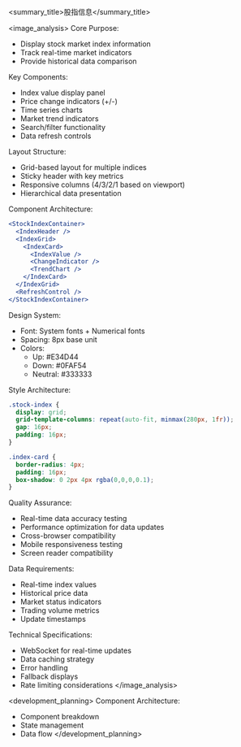 
<summary_title>股指信息</summary_title>

<image_analysis>
Core Purpose:
- Display stock market index information
- Track real-time market indicators
- Provide historical data comparison

Key Components:
- Index value display panel
- Price change indicators (+/-)
- Time series charts
- Market trend indicators
- Search/filter functionality
- Data refresh controls

Layout Structure:
- Grid-based layout for multiple indices
- Sticky header with key metrics
- Responsive columns (4/3/2/1 based on viewport)
- Hierarchical data presentation

Component Architecture:
```jsx
<StockIndexContainer>
  <IndexHeader />
  <IndexGrid>
    <IndexCard>
      <IndexValue />
      <ChangeIndicator />
      <TrendChart />
    </IndexCard>
  </IndexGrid>
  <RefreshControl />
</StockIndexContainer>
```

Design System:
- Font: System fonts + Numerical fonts
- Spacing: 8px base unit
- Colors: 
  - Up: #E34D44
  - Down: #0FAF54
  - Neutral: #333333

Style Architecture:
```css
.stock-index {
  display: grid;
  grid-template-columns: repeat(auto-fit, minmax(280px, 1fr));
  gap: 16px;
  padding: 16px;
}

.index-card {
  border-radius: 4px;
  padding: 16px;
  box-shadow: 0 2px 4px rgba(0,0,0,0.1);
}
```

Quality Assurance:
- Real-time data accuracy testing
- Performance optimization for data updates
- Cross-browser compatibility
- Mobile responsiveness testing
- Screen reader compatibility

Data Requirements:
- Real-time index values
- Historical price data
- Market status indicators
- Trading volume metrics
- Update timestamps

Technical Specifications:
- WebSocket for real-time updates
- Data caching strategy
- Error handling
- Fallback displays
- Rate limiting considerations
</image_analysis>

<development_planning>
Component Architecture:
- Component breakdown
- State management
- Data flow
</development_planning>